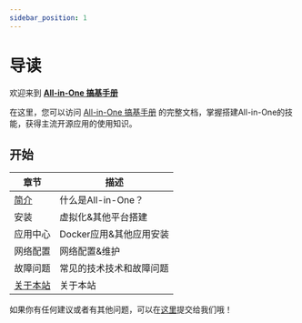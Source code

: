 ```yaml
---
sidebar_position: 1
---
```

# 导读

欢迎来到 [**All-in-One 搞基手册**](http://localhost:3000/)

在这里，您可以访问 [All-in-One 搞基手册](http://localhost:3000/) 的完整文档，掌握搭建All-in-One的技能，获得主流开源应用的使用知识。

## 开始

| 章节                     | 描述                     |
| ------------------------ | ------------------------ |
| [简介](./whatisallinone.md) | 什么是All-in-One？       |
| 安装                     | 虚拟化&其他平台搭建      |
| 应用中心                 | Docker应用&其他应用安装  |
| 网络配置                 | 网络配置&维护            |
| 故障问题                 | 常见的技术技术和故障问题 |
| [关于本站](./about.md)      | 关于本站                 |

如果你有任何建议或者有其他问题，可以在[这里](https://github.com/muzihuaner/all-in-one/issues)提交给我们哦！
